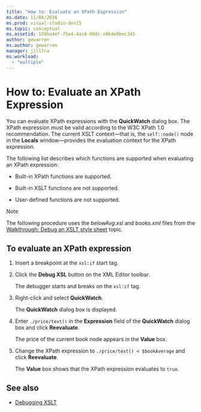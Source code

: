 ```yaml
---
title: "How to: Evaluate an XPath Expression"
ms.date: 11/04/2016
ms.prod: visual-studio-dev15
ms.topic: conceptual
ms.assetid: 159ba4ef-75e4-4ac8-80dc-e064e0bec345
author: gewarren
ms.author: gewarren
manager: jillfra
ms.workload:
  - "multiple"
---
```

# How to: Evaluate an XPath Expression

You can evaluate XPath expressions with the **QuickWatch** dialog box. The XPath expression must be valid according to the W3C XPath 1.0 recommendation. The current XSLT context—that is, the `self::node()` node in the **Locals** window—provides the evaluation context for the XPath expression.

 The following list describes which functions are supported when evaluating an XPath expression:

-   Built-in XPath functions are supported.

-   Built-in XSLT functions are not supported.

-   User-defined functions are not supported.

> [!NOTE]
> The following procedure uses the *belowAvg.xsl* and *books.xml* files from the [Walkthrough: Debug an XSLT style sheet](../xml-tools/walkthrough-debug-an-xslt-style-sheet.md) topic.

## To evaluate an XPath expression

1.  Insert a breakpoint at the `xsl:if` start tag.

2.  Click the **Debug XSL** button on the XML Editor toolbar.

     The debugger starts and breaks on the `xsl:if` tag.

3.  Right-click and select **QuickWatch**.

     The **QuickWatch** dialog box is displayed.

4.  Enter `./price/text()` in the **Expression** field of the **QuickWatch** dialog box and click **Reevaluate**.

     The price of the current book node appears in the **Value** box.

5.  Change the XPath expression to `./price/text() < $bookAverage` and click **Reevaluate**.

     The **Value** box shows that the XPath expression evaluates to `true`.

## See also

- [Debugging XSLT](../xml-tools/debugging-xslt.md)